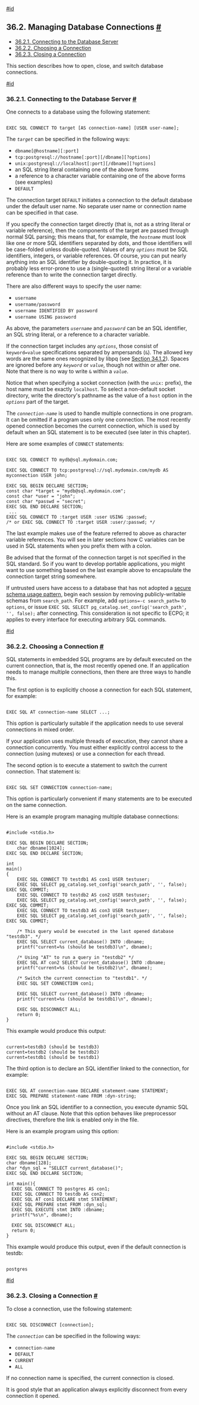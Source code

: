 [#id](#ECPG-CONNECT)

## 36.2. Managing Database Connections [#](#ECPG-CONNECT)

- [36.2.1. Connecting to the Database Server](ecpg-connect#ECPG-CONNECTING)
- [36.2.2. Choosing a Connection](ecpg-connect#ECPG-SET-CONNECTION)
- [36.2.3. Closing a Connection](ecpg-connect#ECPG-DISCONNECT)

This section describes how to open, close, and switch database connections.

[#id](#ECPG-CONNECTING)

### 36.2.1. Connecting to the Database Server [#](#ECPG-CONNECTING)

One connects to a database using the following statement:

```

EXEC SQL CONNECT TO target [AS connection-name] [USER user-name];
```

The _`target`_ can be specified in the following ways:

- `dbname[@hostname][:port]`
- `tcp:postgresql://hostname[:port][/dbname][?options]`
- `unix:postgresql://localhost[:port][/dbname][?options]`
- an SQL string literal containing one of the above forms
- a reference to a character variable containing one of the above forms (see examples)
- `DEFAULT`

The connection target `DEFAULT` initiates a connection to the default database under the default user name. No separate user name or connection name can be specified in that case.

If you specify the connection target directly (that is, not as a string literal or variable reference), then the components of the target are passed through normal SQL parsing; this means that, for example, the _`hostname`_ must look like one or more SQL identifiers separated by dots, and those identifiers will be case-folded unless double-quoted. Values of any _`options`_ must be SQL identifiers, integers, or variable references. Of course, you can put nearly anything into an SQL identifier by double-quoting it. In practice, it is probably less error-prone to use a (single-quoted) string literal or a variable reference than to write the connection target directly.

There are also different ways to specify the user name:

- `username`
- `username/password`
- `username IDENTIFIED BY password`
- `username USING password`

As above, the parameters _`username`_ and _`password`_ can be an SQL identifier, an SQL string literal, or a reference to a character variable.

If the connection target includes any _`options`_, those consist of `keyword=value` specifications separated by ampersands (`&`). The allowed key words are the same ones recognized by libpq (see [Section 34.1.2](libpq-connect#LIBPQ-PARAMKEYWORDS)). Spaces are ignored before any _`keyword`_ or _`value`_, though not within or after one. Note that there is no way to write `&` within a _`value`_.

Notice that when specifying a socket connection (with the `unix:` prefix), the host name must be exactly `localhost`. To select a non-default socket directory, write the directory's pathname as the value of a `host` option in the _`options`_ part of the target.

The _`connection-name`_ is used to handle multiple connections in one program. It can be omitted if a program uses only one connection. The most recently opened connection becomes the current connection, which is used by default when an SQL statement is to be executed (see later in this chapter).

Here are some examples of `CONNECT` statements:

```

EXEC SQL CONNECT TO mydb@sql.mydomain.com;

EXEC SQL CONNECT TO tcp:postgresql://sql.mydomain.com/mydb AS myconnection USER john;

EXEC SQL BEGIN DECLARE SECTION;
const char *target = "mydb@sql.mydomain.com";
const char *user = "john";
const char *passwd = "secret";
EXEC SQL END DECLARE SECTION;
 ...
EXEC SQL CONNECT TO :target USER :user USING :passwd;
/* or EXEC SQL CONNECT TO :target USER :user/:passwd; */
```

The last example makes use of the feature referred to above as character variable references. You will see in later sections how C variables can be used in SQL statements when you prefix them with a colon.

Be advised that the format of the connection target is not specified in the SQL standard. So if you want to develop portable applications, you might want to use something based on the last example above to encapsulate the connection target string somewhere.

If untrusted users have access to a database that has not adopted a [secure schema usage pattern](ddl-schemas#DDL-SCHEMAS-PATTERNS), begin each session by removing publicly-writable schemas from `search_path`. For example, add `options=-c search_path=` to `options`, or issue `EXEC SQL SELECT pg_catalog.set_config('search_path', '', false);` after connecting. This consideration is not specific to ECPG; it applies to every interface for executing arbitrary SQL commands.

[#id](#ECPG-SET-CONNECTION)

### 36.2.2. Choosing a Connection [#](#ECPG-SET-CONNECTION)

SQL statements in embedded SQL programs are by default executed on the current connection, that is, the most recently opened one. If an application needs to manage multiple connections, then there are three ways to handle this.

The first option is to explicitly choose a connection for each SQL statement, for example:

```

EXEC SQL AT connection-name SELECT ...;
```

This option is particularly suitable if the application needs to use several connections in mixed order.

If your application uses multiple threads of execution, they cannot share a connection concurrently. You must either explicitly control access to the connection (using mutexes) or use a connection for each thread.

The second option is to execute a statement to switch the current connection. That statement is:

```

EXEC SQL SET CONNECTION connection-name;
```

This option is particularly convenient if many statements are to be executed on the same connection.

Here is an example program managing multiple database connections:

```

#include <stdio.h>

EXEC SQL BEGIN DECLARE SECTION;
    char dbname[1024];
EXEC SQL END DECLARE SECTION;

int
main()
{
    EXEC SQL CONNECT TO testdb1 AS con1 USER testuser;
    EXEC SQL SELECT pg_catalog.set_config('search_path', '', false); EXEC SQL COMMIT;
    EXEC SQL CONNECT TO testdb2 AS con2 USER testuser;
    EXEC SQL SELECT pg_catalog.set_config('search_path', '', false); EXEC SQL COMMIT;
    EXEC SQL CONNECT TO testdb3 AS con3 USER testuser;
    EXEC SQL SELECT pg_catalog.set_config('search_path', '', false); EXEC SQL COMMIT;

    /* This query would be executed in the last opened database "testdb3". */
    EXEC SQL SELECT current_database() INTO :dbname;
    printf("current=%s (should be testdb3)\n", dbname);

    /* Using "AT" to run a query in "testdb2" */
    EXEC SQL AT con2 SELECT current_database() INTO :dbname;
    printf("current=%s (should be testdb2)\n", dbname);

    /* Switch the current connection to "testdb1". */
    EXEC SQL SET CONNECTION con1;

    EXEC SQL SELECT current_database() INTO :dbname;
    printf("current=%s (should be testdb1)\n", dbname);

    EXEC SQL DISCONNECT ALL;
    return 0;
}
```

This example would produce this output:

```

current=testdb3 (should be testdb3)
current=testdb2 (should be testdb2)
current=testdb1 (should be testdb1)
```

The third option is to declare an SQL identifier linked to the connection, for example:

```

EXEC SQL AT connection-name DECLARE statement-name STATEMENT;
EXEC SQL PREPARE statement-name FROM :dyn-string;
```

Once you link an SQL identifier to a connection, you execute dynamic SQL without an AT clause. Note that this option behaves like preprocessor directives, therefore the link is enabled only in the file.

Here is an example program using this option:

```

#include <stdio.h>

EXEC SQL BEGIN DECLARE SECTION;
char dbname[128];
char *dyn_sql = "SELECT current_database()";
EXEC SQL END DECLARE SECTION;

int main(){
  EXEC SQL CONNECT TO postgres AS con1;
  EXEC SQL CONNECT TO testdb AS con2;
  EXEC SQL AT con1 DECLARE stmt STATEMENT;
  EXEC SQL PREPARE stmt FROM :dyn_sql;
  EXEC SQL EXECUTE stmt INTO :dbname;
  printf("%s\n", dbname);

  EXEC SQL DISCONNECT ALL;
  return 0;
}
```

This example would produce this output, even if the default connection is testdb:

```

postgres
```

[#id](#ECPG-DISCONNECT)

### 36.2.3. Closing a Connection [#](#ECPG-DISCONNECT)

To close a connection, use the following statement:

```

EXEC SQL DISCONNECT [connection];
```

The _`connection`_ can be specified in the following ways:

- `connection-name`
- `DEFAULT`
- `CURRENT`
- `ALL`

If no connection name is specified, the current connection is closed.

It is good style that an application always explicitly disconnect from every connection it opened.
